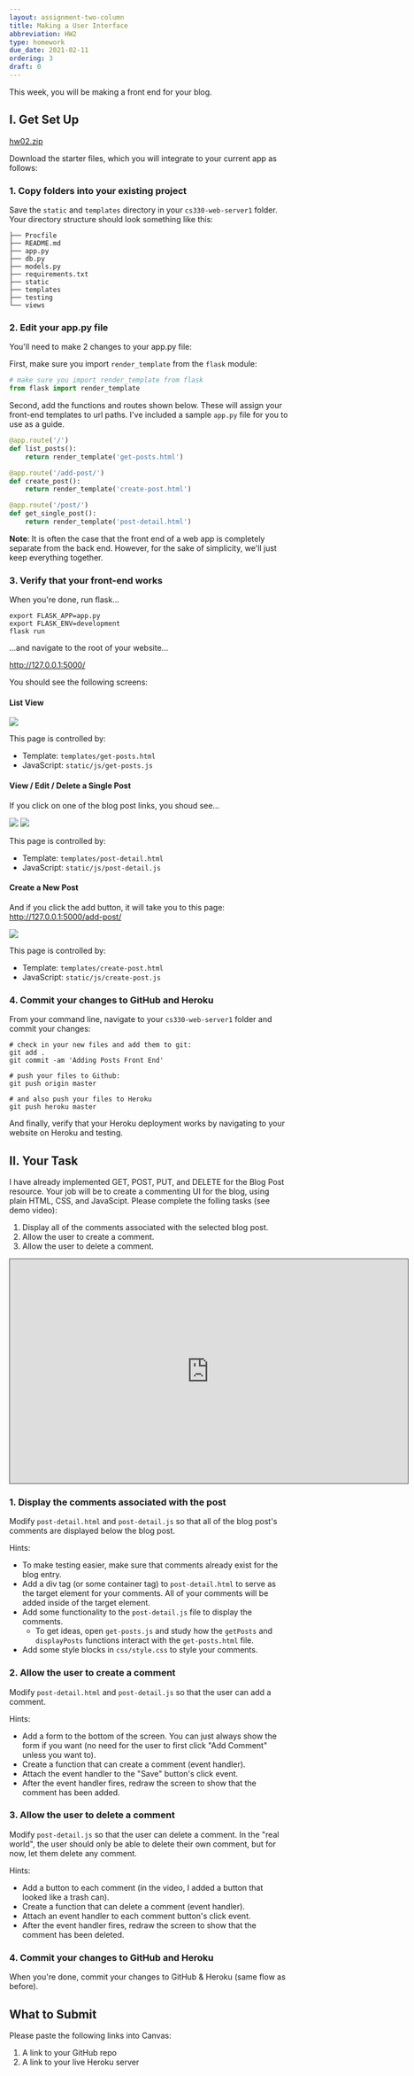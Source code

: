 ```yaml
---
layout: assignment-two-column
title: Making a User Interface
abbreviation: HW2
type: homework
due_date: 2021-02-11
ordering: 3
draft: 0
---
```


This week, you will be making a front end for your blog. 

## I. Get Set Up
<a class="nu-button" href="/winter2021/course-files/homework/hw02.zip">hw02.zip <i class="fas fa-download" aria-hidden="true"></i></a>

Download the starter files, which you will integrate to your current app as follows:

### 1. Copy folders into your existing project
Save the `static` and `templates` directory in your `cs330-web-server1` folder. Your directory structure should look something like this:

```shell
├── Procfile
├── README.md
├── app.py
├── db.py
├── models.py
├── requirements.txt
├── static
├── templates
├── testing
└── views
```

### 2. Edit your app.py file
You'll need to make 2 changes to your app.py file:

First, make sure you import `render_template` from the `flask` module:

```python
# make sure you import render_template from flask
from flask import render_template
```

Second, add the functions and routes shown below. These will assign your front-end templates to url paths. I've included a sample `app.py` file for you to use as a guide. 

```python
@app.route('/')
def list_posts():
    return render_template('get-posts.html')

@app.route('/add-post/')
def create_post():
    return render_template('create-post.html')

@app.route('/post/')
def get_single_post():
    return render_template('post-detail.html')
```

**Note**: It is often the case that the front end of a web app is completely separate from the back end. However, for the sake of simplicity, we'll just keep everything together.

### 3. Verify that your front-end works
When you're done, run flask...

```shell
export FLASK_APP=app.py
export FLASK_ENV=development
flask run
```
...and navigate to the root of your website...

<a href="http://127.0.0.1:5000/" target="_blank">http://127.0.0.1:5000/</a>

You should see the following screens:

#### List View

<img class="medium frame" src="/winter2021/assets/images/hw02/ss1.png" />

This page is controlled by:
* Template: `templates/get-posts.html`
* JavaScript: `static/js/get-posts.js`

#### View / Edit / Delete a Single Post
If you click on one of the blog post links, you shoud see...

<img class="medium frame" src="/winter2021/assets/images/hw02/ss2.png" />
<img class="medium frame" src="/winter2021/assets/images/hw02/ss3.png" />

This page is controlled by:
* Template: `templates/post-detail.html`
* JavaScript: `static/js/post-detail.js`

#### Create a New Post
And if you click the add button, it will take you to this page: <a href="http://127.0.0.1:5000/add-post/" target="_blank">http://127.0.0.1:5000/add-post/</a> 

<img class="medium frame" src="/winter2021/assets/images/hw02/ss4.png" />

This page is controlled by:
* Template: `templates/create-post.html`
* JavaScript: `static/js/create-post.js`

### 4. Commit your changes to GitHub and Heroku

From your command line, navigate to your `cs330-web-server1` folder and commit your changes:

```shell
# check in your new files and add them to git:
git add .
git commit -am 'Adding Posts Front End'

# push your files to Github:
git push origin master

# and also push your files to Heroku
git push heroku master
```

And finally, verify that your Heroku deployment works by navigating to your website on Heroku and testing.

## II. Your Task
I have already implemented GET, POST, PUT, and DELETE for the Blog Post resource. Your job will be to create a commenting UI for the blog, using plain HTML, CSS, and JavaScipt. Please complete the folling tasks (see demo video):

1. Display all of the comments associated with the selected blog post.
2. Allow the user to create a comment.
3. Allow the user to delete a comment.

<iframe src="https://northwestern.hosted.panopto.com/Panopto/Pages/Embed.aspx?id=aa495b27-ed3c-4acf-bd97-acc60019e0b2&autoplay=false&offerviewer=true&showtitle=true&showbrand=false&start=0&interactivity=all" height="405" width="720" style="border: 1px solid #464646;" allowfullscreen allow="autoplay"></iframe>

### 1. Display the comments associated with the post
Modify `post-detail.html` and `post-detail.js` so that all of the blog post's comments are displayed below the blog post.

Hints:
* To make testing easier, make sure that comments already exist for the blog entry.
* Add a div tag (or some container tag) to `post-detail.html` to serve as the target element for your comments. All of your comments will be added inside of the target element. 
* Add some functionality to the `post-detail.js` file to display the comments. 
    * To get ideas, open `get-posts.js` and study how the `getPosts` and `displayPosts` functions interact with the `get-posts.html` file.
* Add some style blocks in `css/style.css` to style your comments.

### 2. Allow the user to create a comment
Modify `post-detail.html` and `post-detail.js` so that the user can add a comment.

Hints:
* Add a form to the bottom of the screen. You can just always show the form if you want (no need for the user to first click "Add Comment" unless you want to).
* Create a function that can create a comment (event handler).
* Attach the event handler to the "Save" button's click event.
* After the event handler fires, redraw the screen to show that the comment has been added.

### 3. Allow the user to delete a comment
Modify `post-detail.js` so that the user can delete a comment. In the "real world", the user should only be able to delete their own comment, but for now, let them delete any comment.

Hints:
* Add a button to each comment (in the video, I added a button that looked like a trash can).
* Create a function that can delete a comment (event handler).
* Attach an event handler to each comment button's click event.
* After the event handler fires, redraw the screen to show that the comment has been deleted.

### 4. Commit your changes to GitHub and Heroku
When you're done, commit your changes to GitHub & Heroku (same flow as before).

## What to Submit
Please paste the following links into Canvas:
1. A link to your GitHub repo
2. A link to your live Heroku server
